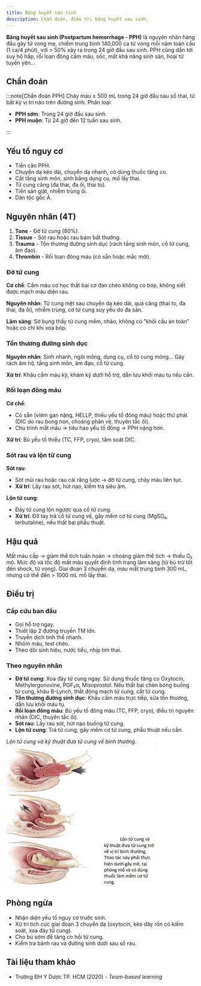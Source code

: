 ```yaml
---
title: Băng huyết sau sinh
description: Chẩn đoán, điều trị băng huyết sau sinh.
---
```


**Băng huyết sau sinh (Postpartum hemorrhage - PPH)** là nguyên nhân hàng đầu gây tử vong mẹ, chiếm trung bình 140,000 ca tử vong mỗi năm toàn cầu (1 ca/4 phút), với > 50% xảy ra trong 24 giờ đầu sau sinh. PPH cũng dẫn tới suy hô hấp, rối loạn đông cầm máu, sốc, mất khả năng sinh sản, hoại tử tuyến yên...

## Chẩn đoán

:::note[Chẩn đoán PPH]
Chảy máu ≥ 500 mL trong 24 giờ đầu sau sổ thai, từ bất kỳ vị trí nào trên đường sinh. Phân loại:

- **PPH sớm**: Trong 24 giờ đầu sau sinh.
- **PPH muộn**: Từ 24 giờ đến 12 tuần sau sinh.

:::

## Yếu tố nguy cơ

- Tiền căn PPH.
- Chuyển dạ kéo dài, chuyển dạ nhanh, có dùng thuốc tăng co.
- Cắt tầng sinh môn, sinh bằng dụng cụ, mổ lấy thai.
- Tử cung căng (đa thai, đa ối, thai to).
- Tiền sản giật, nhiễm trùng ối.
- Dân tộc gốc Á.

## Nguyên nhân (4T)

1. **Tone** - Đờ tử cung (80%).
2. **Tissue** - Sót rau hoặc rau bám bất thường.
3. **Trauma** - Tổn thương đường sinh dục (rách tầng sinh môn, cổ tử cung, âm đạo).
4. **Thrombin** - Rối loạn đông máu (có sẵn hoặc mắc mới).

### Đờ tử cung

**Cơ chế**: Cầm máu cơ học thất bại cơ đan chéo không co bóp, không siết được mạch máu diện rau.

**Nguyên nhân**: Tử cung mệt sau chuyển dạ kéo dài, quá căng (thai to, đa thai, đa ối), nhiễm trùng, cơ tử cung suy yếu do đa sản.

**Lâm sàng**: Sờ bụng thấy tử cung mềm, nhão, không có "khối cầu an toàn" hoặc co chỉ khi xoa bóp.

### Tổn thương đường sinh dục

**Nguyên nhân**: Sinh nhanh, ngôi mông, dụng cụ, cổ tử cung mỏng... Gây rách âm hộ, tầng sinh môn, âm đạo, cổ tử cung.

**Xử trí**: Khâu cầm máu kỹ, khám kỹ dưới hỗ trợ, dẫn lưu khối máu tụ nếu cần.

### Rối loạn đông máu

**Cơ chế**:

- Có sẵn (viêm gan nặng, HELLP, thiếu yếu tố đông máu) hoặc thứ phát (DIC do rau bong non, choáng phản vệ, thuyên tắc ối).
- Chu trình mất máu → tiêu hao yếu tố đông → PPH nặng hơn.

**Xử trí**: Bù yếu tố thiếu (TC, FFP, cryo), tầm soát DIC.

### Sót rau và lộn tử cung

**Sót rau**:

- Sót múi rau hoặc rau cài răng lược → đờ tử cung, chảy máu liên tục.
- **Xử trí**: Lấy rau sót, hút nạo, kiểm tra siêu âm.

**Lộn tử cung**:

- Đáy tử cung lộn ngược qua cổ tử cung.
- **Xử trí**: Đỡ tay trả cổ tử cung về, gây mềm cơ tử cung (MgSO₄, terbutaline), nếu thất bại phẫu thuật.

## Hậu quả

Mất máu cấp → giảm thể tích tuần hoàn → choáng giảm thể tích → thiếu O₂ mô. Mức độ và tốc độ mất máu quyết định tình trạng lâm sàng (từ bù trừ tốt đến shock, tử vong). Giai đoạn 3 chuyển dạ, máu mất trung bình 300 mL, nhưng có thể đến > 1000 mL mổ lấy thai.

## Điều trị

### Cấp cứu ban đầu

- Gọi hỗ trợ ngay.
- Thiết lập 2 đường truyền TM lớn.
- Truyền dịch tinh thể nhanh.
- Nhóm máu, test chéo.
- Theo dõi sinh hiệu, nước tiểu, nhịp tim thai.

### Theo nguyên nhân

- **Đờ tử cung**: Xoa đáy tử cung ngay. Sử dụng thuốc tăng co Oxytocin, Methylergonovine, PGF₂α, Misoprostol. Nếu thất bại chèn bóng buồng tử cung, khâu B-Lynch, thắt động mạch tử cung, cắt tử cung.
- **Tổn thương đường sinh dục**: Khâu cầm máu trực tiếp, sửa tổn thương, dẫn lưu khối máu tụ.
- **Rối loạn đông máu**: Bù yếu tố đông máu (TC, FFP, cryo), điều trị nguyên nhân (DIC, thuyên tắc ối).
- **Sót rau**: Lấy rau sót, hút nạo buồng tử cung.
- **Lộn tử cung**: Trả tử cung, gây mềm cơ tử cung, phẫu thuật nếu cần.

_Lộn tử cung và kỹ thuật đưa tử cung về bình thường_.
![Lộn tử cung và kỹ thuật đưa tử cung về bình thường](./_images/bang-huyet-sau-sinh/lon-tu-cung-va-ky-thuat-dua-tu-cung-ve-binh-thuong.png)

## Phòng ngừa

- Nhận diện yếu tố nguy cơ trước sinh.
- Xử trí tích cực giai đoạn 3 chuyển dạ (oxytocin, kéo dây rốn có kiểm soát, xoa đáy tử cung).
- Cho bú sớm để tăng co hồi tử cung.
- Kiểm tra bánh rau và đường sinh dưới sau sổ rau.

## Tài liệu tham khảo

- Trường ĐH Y Dược TP. HCM (2020) - _Team-based learning_
